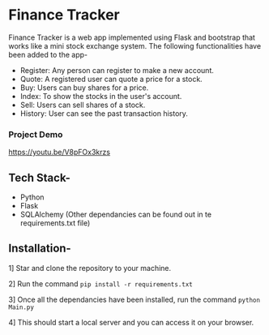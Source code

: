 # Finance Tracker

Finance Tracker is a web app implemented using Flask and bootstrap that works like a mini stock exchange system. The following functionalities have been added to the app-

- Register: Any person can register to make a new account.
- Quote: A registered user can quote a price for a stock.
- Buy: Users can buy shares for a price.
- Index: To show the stocks in the user's account.
- Sell: Users can sell shares of a stock.
- History: User can see the past transaction history.

### Project Demo
https://youtu.be/V8pFOx3krzs






## Tech Stack-
* Python
* Flask
* SQLAlchemy
(Other dependancies can be found out in te requirements.txt file)

## Installation-

1] Star and clone the repository to your machine.

2] Run the command `pip install -r requirements.txt`

3] Once all the dependancies have been installed, run the command `python Main.py`

4] This should start a local server and you can access it on your browser.
